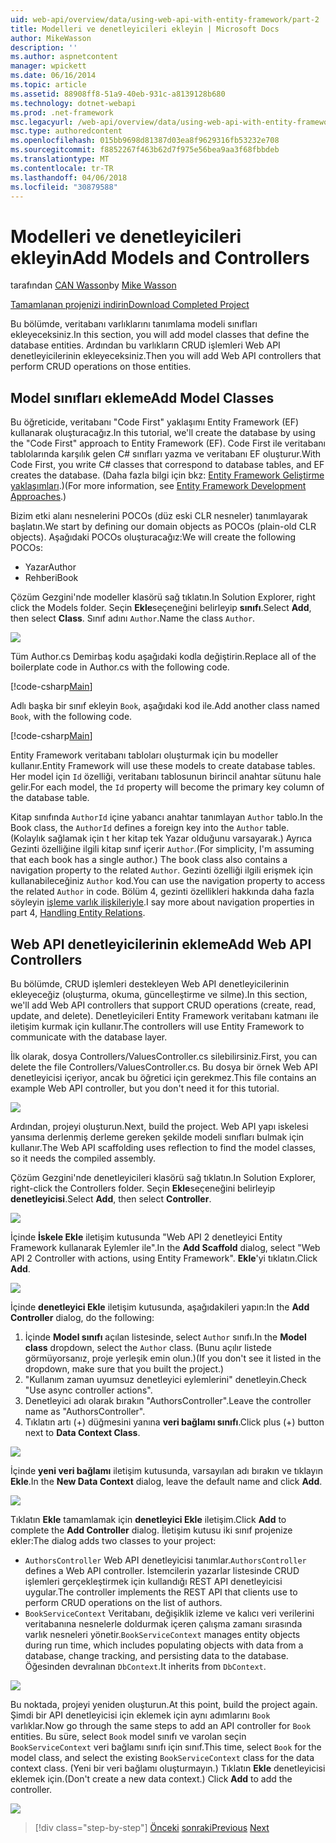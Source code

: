 ```yaml
---
uid: web-api/overview/data/using-web-api-with-entity-framework/part-2
title: Modelleri ve denetleyicileri ekleyin | Microsoft Docs
author: MikeWasson
description: ''
ms.author: aspnetcontent
manager: wpickett
ms.date: 06/16/2014
ms.topic: article
ms.assetid: 88908ff8-51a9-40eb-931c-a8139128b680
ms.technology: dotnet-webapi
ms.prod: .net-framework
msc.legacyurl: /web-api/overview/data/using-web-api-with-entity-framework/part-2
msc.type: authoredcontent
ms.openlocfilehash: 015bb9698d81387d03ea8f9629316fb53232e708
ms.sourcegitcommit: f8852267f463b62d7f975e56bea9aa3f68fbbdeb
ms.translationtype: MT
ms.contentlocale: tr-TR
ms.lasthandoff: 04/06/2018
ms.locfileid: "30879588"
---
```

<a name="add-models-and-controllers"></a><span data-ttu-id="6eb64-102">Modelleri ve denetleyicileri ekleyin</span><span class="sxs-lookup"><span data-stu-id="6eb64-102">Add Models and Controllers</span></span>
====================
<span data-ttu-id="6eb64-103">tarafından [CAN Wasson](https://github.com/MikeWasson)</span><span class="sxs-lookup"><span data-stu-id="6eb64-103">by [Mike Wasson](https://github.com/MikeWasson)</span></span>

[<span data-ttu-id="6eb64-104">Tamamlanan projenizi indirin</span><span class="sxs-lookup"><span data-stu-id="6eb64-104">Download Completed Project</span></span>](https://github.com/MikeWasson/BookService)

<span data-ttu-id="6eb64-105">Bu bölümde, veritabanı varlıklarını tanımlama modeli sınıfları ekleyeceksiniz.</span><span class="sxs-lookup"><span data-stu-id="6eb64-105">In this section, you will add model classes that define the database entities.</span></span> <span data-ttu-id="6eb64-106">Ardından bu varlıkların CRUD işlemleri Web API denetleyicilerinin ekleyeceksiniz.</span><span class="sxs-lookup"><span data-stu-id="6eb64-106">Then you will add Web API controllers that perform CRUD operations on those entities.</span></span>

## <a name="add-model-classes"></a><span data-ttu-id="6eb64-107">Model sınıfları ekleme</span><span class="sxs-lookup"><span data-stu-id="6eb64-107">Add Model Classes</span></span>

<span data-ttu-id="6eb64-108">Bu öğreticide, veritabanı "Code First" yaklaşımı Entity Framework (EF) kullanarak oluşturacağız.</span><span class="sxs-lookup"><span data-stu-id="6eb64-108">In this tutorial, we'll create the database by using the "Code First" approach to Entity Framework (EF).</span></span> <span data-ttu-id="6eb64-109">Code First ile veritabanı tablolarında karşılık gelen C# sınıfları yazma ve veritabanı EF oluşturur.</span><span class="sxs-lookup"><span data-stu-id="6eb64-109">With Code First, you write C# classes that correspond to database tables, and EF creates the database.</span></span> <span data-ttu-id="6eb64-110">(Daha fazla bilgi için bkz: [Entity Framework Geliştirme yaklaşımları](https://msdn.microsoft.com/library/ms178359%28v=vs.110%29.aspx#dbfmfcf).)</span><span class="sxs-lookup"><span data-stu-id="6eb64-110">(For more information, see [Entity Framework Development Approaches](https://msdn.microsoft.com/library/ms178359%28v=vs.110%29.aspx#dbfmfcf).)</span></span>

<span data-ttu-id="6eb64-111">Bizim etki alanı nesnelerini POCOs (düz eski CLR nesneler) tanımlayarak başlatın.</span><span class="sxs-lookup"><span data-stu-id="6eb64-111">We start by defining our domain objects as POCOs (plain-old CLR objects).</span></span> <span data-ttu-id="6eb64-112">Aşağıdaki POCOs oluşturacağız:</span><span class="sxs-lookup"><span data-stu-id="6eb64-112">We will create the following POCOs:</span></span>

- <span data-ttu-id="6eb64-113">Yazar</span><span class="sxs-lookup"><span data-stu-id="6eb64-113">Author</span></span>
- <span data-ttu-id="6eb64-114">Rehberi</span><span class="sxs-lookup"><span data-stu-id="6eb64-114">Book</span></span>

<span data-ttu-id="6eb64-115">Çözüm Gezgini'nde modeller klasörü sağ tıklatın.</span><span class="sxs-lookup"><span data-stu-id="6eb64-115">In Solution Explorer, right click the Models folder.</span></span> <span data-ttu-id="6eb64-116">Seçin **Ekle**seçeneğini belirleyip **sınıfı**.</span><span class="sxs-lookup"><span data-stu-id="6eb64-116">Select **Add**, then select **Class**.</span></span> <span data-ttu-id="6eb64-117">Sınıf adını `Author`.</span><span class="sxs-lookup"><span data-stu-id="6eb64-117">Name the class `Author`.</span></span>

![](part-2/_static/image1.png)

<span data-ttu-id="6eb64-118">Tüm Author.cs Demirbaş kodu aşağıdaki kodla değiştirin.</span><span class="sxs-lookup"><span data-stu-id="6eb64-118">Replace all of the boilerplate code in Author.cs with the following code.</span></span>

[!code-csharp[Main](part-2/samples/sample1.cs)]

<span data-ttu-id="6eb64-119">Adlı başka bir sınıf ekleyin `Book`, aşağıdaki kod ile.</span><span class="sxs-lookup"><span data-stu-id="6eb64-119">Add another class named `Book`, with the following code.</span></span>

[!code-csharp[Main](part-2/samples/sample2.cs)]

<span data-ttu-id="6eb64-120">Entity Framework veritabanı tabloları oluşturmak için bu modeller kullanır.</span><span class="sxs-lookup"><span data-stu-id="6eb64-120">Entity Framework will use these models to create database tables.</span></span> <span data-ttu-id="6eb64-121">Her model için `Id` özelliği, veritabanı tablosunun birincil anahtar sütunu hale gelir.</span><span class="sxs-lookup"><span data-stu-id="6eb64-121">For each model, the `Id` property will become the primary key column of the database table.</span></span>

<span data-ttu-id="6eb64-122">Kitap sınıfında `AuthorId` içine yabancı anahtar tanımlayan `Author` tablo.</span><span class="sxs-lookup"><span data-stu-id="6eb64-122">In the Book class, the `AuthorId` defines a foreign key into the `Author` table.</span></span> <span data-ttu-id="6eb64-123">(Kolaylık sağlamak için t her kitap tek Yazar olduğunu varsayarak.) Ayrıca Gezinti özelliğine ilgili kitap sınıf içerir `Author`.</span><span class="sxs-lookup"><span data-stu-id="6eb64-123">(For simplicity, I'm assuming that each book has a single author.) The book class also contains a navigation property to the related `Author`.</span></span> <span data-ttu-id="6eb64-124">Gezinti özelliği ilgili erişmek için kullanabileceğiniz `Author` kod.</span><span class="sxs-lookup"><span data-stu-id="6eb64-124">You can use the navigation property to access the related `Author` in code.</span></span> <span data-ttu-id="6eb64-125">Bölüm 4, gezinti özellikleri hakkında daha fazla söyleyin [işleme varlık ilişkileriyle](part-4.md).</span><span class="sxs-lookup"><span data-stu-id="6eb64-125">I say more about navigation properties in part 4, [Handling Entity Relations](part-4.md).</span></span>

## <a name="add-web-api-controllers"></a><span data-ttu-id="6eb64-126">Web API denetleyicilerinin ekleme</span><span class="sxs-lookup"><span data-stu-id="6eb64-126">Add Web API Controllers</span></span>

<span data-ttu-id="6eb64-127">Bu bölümde, CRUD işlemleri destekleyen Web API denetleyicilerinin ekleyeceğiz (oluşturma, okuma, güncelleştirme ve silme).</span><span class="sxs-lookup"><span data-stu-id="6eb64-127">In this section, we'll add Web API controllers that support CRUD operations (create, read, update, and delete).</span></span> <span data-ttu-id="6eb64-128">Denetleyicileri Entity Framework veritabanı katmanı ile iletişim kurmak için kullanır.</span><span class="sxs-lookup"><span data-stu-id="6eb64-128">The controllers will use Entity Framework to communicate with the database layer.</span></span>

<span data-ttu-id="6eb64-129">İlk olarak, dosya Controllers/ValuesController.cs silebilirsiniz.</span><span class="sxs-lookup"><span data-stu-id="6eb64-129">First, you can delete the file Controllers/ValuesController.cs.</span></span> <span data-ttu-id="6eb64-130">Bu dosya bir örnek Web API denetleyicisi içeriyor, ancak bu öğretici için gerekmez.</span><span class="sxs-lookup"><span data-stu-id="6eb64-130">This file contains an example Web API controller, but you don't need it for this tutorial.</span></span>

![](part-2/_static/image2.png)

<span data-ttu-id="6eb64-131">Ardından, projeyi oluşturun.</span><span class="sxs-lookup"><span data-stu-id="6eb64-131">Next, build the project.</span></span> <span data-ttu-id="6eb64-132">Web API yapı iskelesi yansıma derlenmiş derleme gereken şekilde modeli sınıfları bulmak için kullanır.</span><span class="sxs-lookup"><span data-stu-id="6eb64-132">The Web API scaffolding uses reflection to find the model classes, so it needs the compiled assembly.</span></span>

<span data-ttu-id="6eb64-133">Çözüm Gezgini'nde denetleyicileri klasörü sağ tıklatın.</span><span class="sxs-lookup"><span data-stu-id="6eb64-133">In Solution Explorer, right-click the Controllers folder.</span></span> <span data-ttu-id="6eb64-134">Seçin **Ekle**seçeneğini belirleyip **denetleyicisi**.</span><span class="sxs-lookup"><span data-stu-id="6eb64-134">Select **Add**, then select **Controller**.</span></span>

![](part-2/_static/image3.png)

<span data-ttu-id="6eb64-135">İçinde **İskele Ekle** iletişim kutusunda "Web API 2 denetleyici Entity Framework kullanarak Eylemler ile".</span><span class="sxs-lookup"><span data-stu-id="6eb64-135">In the **Add Scaffold** dialog, select "Web API 2 Controller with actions, using Entity Framework".</span></span> <span data-ttu-id="6eb64-136">**Ekle**'yi tıklatın.</span><span class="sxs-lookup"><span data-stu-id="6eb64-136">Click **Add**.</span></span>

![](part-2/_static/image4.png)

<span data-ttu-id="6eb64-137">İçinde **denetleyici Ekle** iletişim kutusunda, aşağıdakileri yapın:</span><span class="sxs-lookup"><span data-stu-id="6eb64-137">In the **Add Controller** dialog, do the following:</span></span>

1. <span data-ttu-id="6eb64-138">İçinde **Model sınıfı** açılan listesinde, select `Author` sınıfı.</span><span class="sxs-lookup"><span data-stu-id="6eb64-138">In the **Model class** dropdown, select the `Author` class.</span></span> <span data-ttu-id="6eb64-139">(Bunu açılır listede görmüyorsanız, proje yerleşik emin olun.)</span><span class="sxs-lookup"><span data-stu-id="6eb64-139">(If you don't see it listed in the dropdown, make sure that you built the project.)</span></span>
2. <span data-ttu-id="6eb64-140">"Kullanım zaman uyumsuz denetleyici eylemlerini" denetleyin.</span><span class="sxs-lookup"><span data-stu-id="6eb64-140">Check "Use async controller actions".</span></span>
3. <span data-ttu-id="6eb64-141">Denetleyici adı olarak bırakın &quot;AuthorsController&quot;.</span><span class="sxs-lookup"><span data-stu-id="6eb64-141">Leave the controller name as &quot;AuthorsController&quot;.</span></span>
4. <span data-ttu-id="6eb64-142">Tıklatın artı (+) düğmesini yanına **veri bağlamı sınıfı**.</span><span class="sxs-lookup"><span data-stu-id="6eb64-142">Click plus (+) button next to **Data Context Class**.</span></span>

![](part-2/_static/image5.png)

<span data-ttu-id="6eb64-143">İçinde **yeni veri bağlamı** iletişim kutusunda, varsayılan adı bırakın ve tıklayın **Ekle**.</span><span class="sxs-lookup"><span data-stu-id="6eb64-143">In the **New Data Context** dialog, leave the default name and click **Add**.</span></span>

![](part-2/_static/image6.png)

<span data-ttu-id="6eb64-144">Tıklatın **Ekle** tamamlamak için **denetleyici Ekle** iletişim.</span><span class="sxs-lookup"><span data-stu-id="6eb64-144">Click **Add** to complete the **Add Controller** dialog.</span></span> <span data-ttu-id="6eb64-145">İletişim kutusu iki sınıf projenize ekler:</span><span class="sxs-lookup"><span data-stu-id="6eb64-145">The dialog adds two classes to your project:</span></span>

- <span data-ttu-id="6eb64-146">`AuthorsController` Web API denetleyicisi tanımlar.</span><span class="sxs-lookup"><span data-stu-id="6eb64-146">`AuthorsController` defines a Web API controller.</span></span> <span data-ttu-id="6eb64-147">İstemcilerin yazarlar listesinde CRUD işlemleri gerçekleştirmek için kullandığı REST API denetleyicisi uygular.</span><span class="sxs-lookup"><span data-stu-id="6eb64-147">The controller implements the REST API that clients use to perform CRUD operations on the list of authors.</span></span>
- <span data-ttu-id="6eb64-148">`BookServiceContext` Veritabanı, değişiklik izleme ve kalıcı veri verilerini veritabanına nesnelerle doldurmak içeren çalışma zamanı sırasında varlık nesneleri yönetir.</span><span class="sxs-lookup"><span data-stu-id="6eb64-148">`BookServiceContext` manages entity objects during run time, which includes populating objects with data from a database, change tracking, and persisting data to the database.</span></span> <span data-ttu-id="6eb64-149">Öğesinden devralınan `DbContext`.</span><span class="sxs-lookup"><span data-stu-id="6eb64-149">It inherits from `DbContext`.</span></span>

![](part-2/_static/image7.png)

<span data-ttu-id="6eb64-150">Bu noktada, projeyi yeniden oluşturun.</span><span class="sxs-lookup"><span data-stu-id="6eb64-150">At this point, build the project again.</span></span> <span data-ttu-id="6eb64-151">Şimdi bir API denetleyicisi için eklemek için aynı adımlarını `Book` varlıklar.</span><span class="sxs-lookup"><span data-stu-id="6eb64-151">Now go through the same steps to add an API controller for `Book` entities.</span></span> <span data-ttu-id="6eb64-152">Bu süre, select `Book` model sınıfı ve varolan seçin `BookServiceContext` veri bağlamı sınıfı için sınıf.</span><span class="sxs-lookup"><span data-stu-id="6eb64-152">This time, select `Book` for the model class, and select the existing `BookServiceContext` class for the data context class.</span></span> <span data-ttu-id="6eb64-153">(Yeni bir veri bağlamı oluşturmayın.) Tıklatın **Ekle** denetleyicisi eklemek için.</span><span class="sxs-lookup"><span data-stu-id="6eb64-153">(Don't create a new data context.) Click **Add** to add the controller.</span></span>

![](part-2/_static/image8.png)

> [!div class="step-by-step"]
> <span data-ttu-id="6eb64-154">[Önceki](part-1.md)
> [sonraki](part-3.md)</span><span class="sxs-lookup"><span data-stu-id="6eb64-154">[Previous](part-1.md)
[Next](part-3.md)</span></span>
